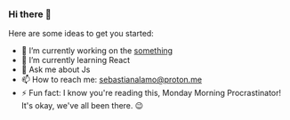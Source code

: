 ### Hi there 👋

Here are some ideas to get you started:

- 🔭 I’m currently working on the [something](https://github.com/Sebaa-al/repl)
- 🌱 I’m currently learning React
- 💬 Ask me about Js
- 📫 How to reach me: sebastianalamo@proton.me
- ⚡ Fun fact: I know you're reading this, Monday Morning Procrastinator! It's okay, we've all been there. 😉


